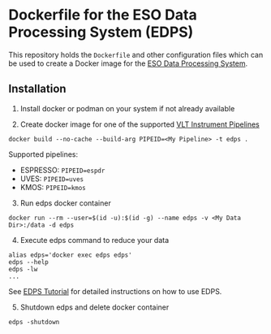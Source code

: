 # Dockerfile for the ESO Data Processing System (EDPS)
This repository holds the `Dockerfile` and other configuration files which can be used to create a Docker image for the [ESO Data Processing System](https://www.eso.org/sci/software/edps.html).

## Installation

1. Install docker or podman on your system if not already available

1. Create docker image for one of the supported [VLT Instrument Pipelines](https://www.eso.org/sci/software/pipelines/)

`docker build --no-cache --build-arg PIPEID=<My Pipeline> -t edps .`

Supported pipelines:

* ESPRESSO: `PIPEID=espdr`
* UVES: `PIPEID=uves`
* KMOS: `PIPEID=kmos`


3. Run edps docker container

`docker run --rm --user=$(id -u):$(id -g) --name edps -v <My Data Dir>:/data -d edps`

4. Execute edps command to reduce your data

```
alias edps='docker exec edps edps'
edps --help
edps -lw
...
```

See [EDPS Tutorial](https://ftp.eso.org/pub/dfs/pipelines/libraries/edps/edps_tutorial0.9.pdf) for detailed instructions on how to use EDPS.

5. Shutdown edps and delete docker container

`edps -shutdown`
